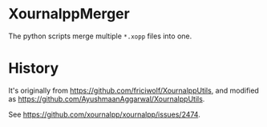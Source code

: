 # XournalppMerger
The python scripts merge multiple `*.xopp` files into one.

# History
It's originally from <https://github.com/friciwolf/XournalppUtils>, and modified as <https://github.com/AyushmaanAggarwal/XournalppUtils>.

See <https://github.com/xournalpp/xournalpp/issues/2474>.

